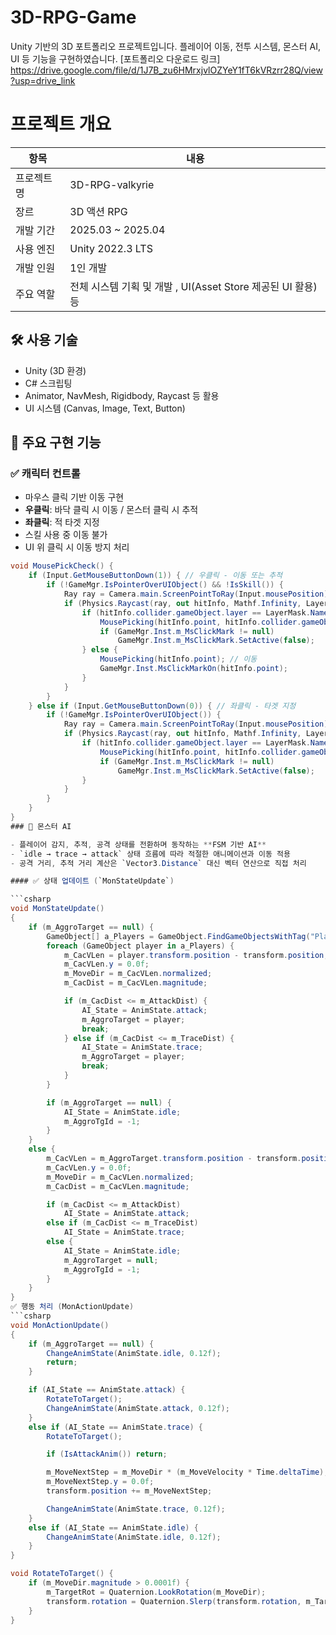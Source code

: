 # 3D-RPG-Game
Unity 기반의 3D 포트폴리오 프로젝트입니다.
플레이어 이동, 전투 시스템, 몬스터 AI, UI 등 기능을 구현하였습니다.
[포트폴리오 다운로드 링크]
https://drive.google.com/file/d/1J7B_zu6HMrxjvlOZYeY1fT6kVRzrr28Q/view?usp=drive_link
# 프로젝트 개요
| 항목 | 내용 |
|------|------|
| 프로젝트명 | 3D-RPG-valkyrie |
| 장르 | 3D 액션 RPG |
| 개발 기간 | 2025.03 ~ 2025.04 |
| 사용 엔진 | Unity 2022.3 LTS |
| 개발 인원 | 1인 개발 |
| 주요 역할 | 전체 시스템 기획 및 개발 , UI(Asset Store 제공된 UI 활용) 등 |
## 🛠 사용 기술
- Unity (3D 환경)
- C# 스크립팅
- Animator, NavMesh, Rigidbody, Raycast 등 활용
- UI 시스템 (Canvas, Image, Text, Button)
## 🔧 주요 구현 기능

### ✅ 캐릭터 컨트롤
- 마우스 클릭 기반 이동 구현
- **우클릭**: 바닥 클릭 시 이동 / 몬스터 클릭 시 추적
- **좌클릭**: 적 타겟 지정
- 스킬 사용 중 이동 불가
- UI 위 클릭 시 이동 방지 처리

```csharp
void MousePickCheck() {
    if (Input.GetMouseButtonDown(1)) { // 우클릭 - 이동 또는 추적
        if (!GameMgr.IsPointerOverUIObject() && !IsSkill()) {
            Ray ray = Camera.main.ScreenPointToRay(Input.mousePosition);
            if (Physics.Raycast(ray, out hitInfo, Mathf.Infinity, LayerMask.value)) {
                if (hitInfo.collider.gameObject.layer == LayerMask.NameToLayer("Enemy")) {
                    MousePicking(hitInfo.point, hitInfo.collider.gameObject); // 몬스터 추적
                    if (GameMgr.Inst.m_MsClickMark != null)
                        GameMgr.Inst.m_MsClickMark.SetActive(false);
                } else {
                    MousePicking(hitInfo.point); // 이동
                    GameMgr.Inst.MsClickMarkOn(hitInfo.point);
                }
            }
        }
    } else if (Input.GetMouseButtonDown(0)) { // 좌클릭 - 타겟 지정
        if (!GameMgr.IsPointerOverUIObject()) {
            Ray ray = Camera.main.ScreenPointToRay(Input.mousePosition);
            if (Physics.Raycast(ray, out hitInfo, Mathf.Infinity, LayerMask.value)) {
                if (hitInfo.collider.gameObject.layer == LayerMask.NameToLayer("Enemy")) {
                    MousePicking(hitInfo.point, hitInfo.collider.gameObject);
                    if (GameMgr.Inst.m_MsClickMark != null)
                        GameMgr.Inst.m_MsClickMark.SetActive(false);
                }
            }
        }
    }
}
### 👹 몬스터 AI

- 플레이어 감지, 추적, 공격 상태를 전환하며 동작하는 **FSM 기반 AI**
- `idle → trace → attack` 상태 흐름에 따라 적절한 애니메이션과 이동 적용
- 공격 거리, 추적 거리 계산은 `Vector3.Distance` 대신 벡터 연산으로 직접 처리

#### ✅ 상태 업데이트 (`MonStateUpdate`)

```csharp
void MonStateUpdate()
{
    if (m_AggroTarget == null) {
        GameObject[] a_Players = GameObject.FindGameObjectsWithTag("Player");
        foreach (GameObject player in a_Players) {
            m_CacVLen = player.transform.position - transform.position;
            m_CacVLen.y = 0.0f;
            m_MoveDir = m_CacVLen.normalized;
            m_CacDist = m_CacVLen.magnitude;

            if (m_CacDist <= m_AttackDist) {
                AI_State = AnimState.attack;
                m_AggroTarget = player;
                break;
            } else if (m_CacDist <= m_TraceDist) {
                AI_State = AnimState.trace;
                m_AggroTarget = player;
                break;
            }
        }

        if (m_AggroTarget == null) {
            AI_State = AnimState.idle;
            m_AggroTgId = -1;
        }
    }
    else {
        m_CacVLen = m_AggroTarget.transform.position - transform.position;
        m_CacVLen.y = 0.0f;
        m_MoveDir = m_CacVLen.normalized;
        m_CacDist = m_CacVLen.magnitude;

        if (m_CacDist <= m_AttackDist)
            AI_State = AnimState.attack;
        else if (m_CacDist <= m_TraceDist)
            AI_State = AnimState.trace;
        else {
            AI_State = AnimState.idle;
            m_AggroTarget = null;
            m_AggroTgId = -1;
        }
    }
}
✅ 행동 처리 (MonActionUpdate)
```csharp
void MonActionUpdate()
{
    if (m_AggroTarget == null) {
        ChangeAnimState(AnimState.idle, 0.12f);
        return;
    }

    if (AI_State == AnimState.attack) {
        RotateToTarget();
        ChangeAnimState(AnimState.attack, 0.12f);
    }
    else if (AI_State == AnimState.trace) {
        RotateToTarget();

        if (IsAttackAnim()) return;

        m_MoveNextStep = m_MoveDir * (m_MoveVelocity * Time.deltaTime);
        m_MoveNextStep.y = 0.0f;
        transform.position += m_MoveNextStep;

        ChangeAnimState(AnimState.trace, 0.12f);
    }
    else if (AI_State == AnimState.idle) {
        ChangeAnimState(AnimState.idle, 0.12f);
    }
}

void RotateToTarget() {
    if (m_MoveDir.magnitude > 0.0001f) {
        m_TargetRot = Quaternion.LookRotation(m_MoveDir);
        transform.rotation = Quaternion.Slerp(transform.rotation, m_TargetRot, Time.deltaTime * m_RotSpeed);
    }
}
